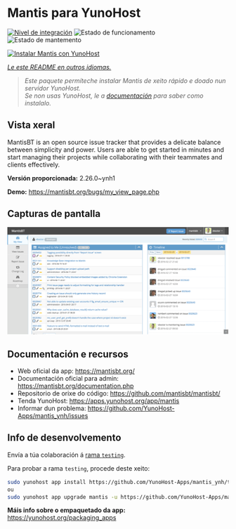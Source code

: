 <!--
NOTA: Este README foi creado automáticamente por <https://github.com/YunoHost/apps/tree/master/tools/readme_generator>
NON debe editarse manualmente.
-->

# Mantis para YunoHost

[![Nivel de integración](https://dash.yunohost.org/integration/mantis.svg)](https://dash.yunohost.org/appci/app/mantis) ![Estado de funcionamento](https://ci-apps.yunohost.org/ci/badges/mantis.status.svg) ![Estado de mantemento](https://ci-apps.yunohost.org/ci/badges/mantis.maintain.svg)

[![Instalar Mantis con YunoHost](https://install-app.yunohost.org/install-with-yunohost.svg)](https://install-app.yunohost.org/?app=mantis)

*[Le este README en outros idiomas.](./ALL_README.md)*

> *Este paquete permíteche instalar Mantis de xeito rápido e doado nun servidor YunoHost.*  
> *Se non usas YunoHost, le a [documentación](https://yunohost.org/install) para saber como instalalo.*

## Vista xeral

MantisBT is an open source issue tracker that provides a delicate balance between simplicity and power. Users are able to get started in minutes and start managing their projects while collaborating with their teammates and clients effectively. 

**Versión proporcionada:** 2.26.0~ynh1

**Demo:** <https://mantisbt.org/bugs/my_view_page.php>

## Capturas de pantalla

![Captura de pantalla de Mantis](./doc/screenshots/modern_my_view.png)

## Documentación e recursos

- Web oficial da app: <https://mantisbt.org/>
- Documentación oficial para admin: <https://mantisbt.org/documentation.php>
- Repositorio de orixe do código: <https://github.com/mantisbt/mantisbt/>
- Tenda YunoHost: <https://apps.yunohost.org/app/mantis>
- Informar dun problema: <https://github.com/YunoHost-Apps/mantis_ynh/issues>

## Info de desenvolvemento

Envía a túa colaboración á [rama `testing`](https://github.com/YunoHost-Apps/mantis_ynh/tree/testing).

Para probar a rama `testing`, procede deste xeito:

```bash
sudo yunohost app install https://github.com/YunoHost-Apps/mantis_ynh/tree/testing --debug
ou
sudo yunohost app upgrade mantis -u https://github.com/YunoHost-Apps/mantis_ynh/tree/testing --debug
```

**Máis info sobre o empaquetado da app:** <https://yunohost.org/packaging_apps>
